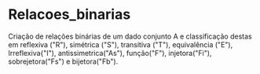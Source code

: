 # Relacoes_binarias
Criação de relações binárias de um dado conjunto A e classificação destas em reflexiva ("R"), simétrica ("S"), transitiva ("T"), equivalência ("E"), Irreflexiva{"I"), antissimetrica("As"), função("F"), injetora("Fi"), sobrejetora("Fs") e bijetora("Fb").
